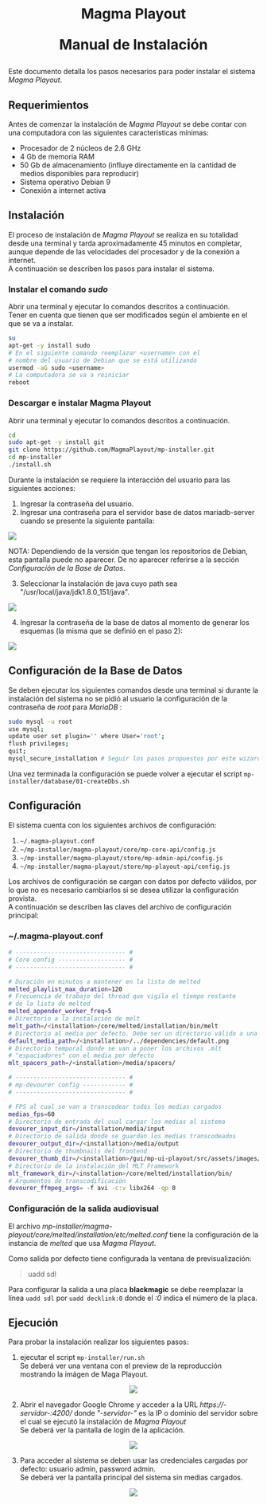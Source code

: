 <h1 align="center"><p>Magma Playout</p>
<p>Manual de Instalación</p>
</h1>

Este documento detalla los pasos necesarios para poder instalar el sistema _Magma Playout_.

## Requerimientos 

Antes de comenzar la instalación de _Magma Playout_ se debe contar con 
una computadora con las siguientes características mínimas:  
  * Procesador de 2 núcleos de 2.6 GHz
  * 4 Gb de memoria RAM
  * 50 Gb de almacenamiento (influye directamente en la cantidad de medios disponibles para reproducir)
  * Sistema operativo Debian 9  
  * Conexión a internet activa


## Instalación

El proceso de instalación de _Magma Playout_ se realiza en su totalidad desde
una terminal y tarda aproximadamente 45 minutos en completar, aunque depende de las velocidades del procesador y de la conexión a internet.  
A continuación se describen los pasos para instalar el sistema.  

### Instalar el comando _sudo_ 

Abrir una terminal y ejecutar lo comandos descritos a continuación.  
Tener en cuenta que tienen que ser modificados según el ambiente en el que se va a instalar.  

```bash
su  
apt-get -y install sudo  
# En el siguiente comando reemplazar <username> con el
# nombre del usuario de Debian que se está utilizando
usermod -aG sudo <username>  
# La computadora se va a reiniciar
reboot
``` 

### Descargar e instalar Magma Playout

Abrir una terminal y ejecutar lo comandos descritos a continuación.  

```bash
cd
sudo apt-get -y install git
git clone https://github.com/MagmaPlayout/mp-installer.git
cd mp-installer
./install.sh
```

Durante la instalación se requiere la interacción del usuario para las siguientes acciones:
1. Ingresar la contraseña del usuario.
1. Ingresar una contraseña para el servidor base de datos mariadb-server cuando se presente la siguiente pantalla:  
<p align="left">
	<img src="install_imgs/mariadb_password.png"/>
</p>  

NOTA: Dependiendo de la versión que tengan los repositorios de Debian, esta pantalla puede no aparecer. De no aparecer referirse a la sección _Configuración de la Base de Datos_.

3. Seleccionar la instalación de java cuyo path sea "/usr/local/java/jdk1.8.0_151/java".
<p align="left">
	<img src="install_imgs/java_alternatives.png"/>
</p>

4. Ingresar la contraseña de la base de datos al momento de generar los esquemas (la misma que se definió en el paso 2):
<p align="left">
	<img src="install_imgs/sql_pass.png"/>
</p>


## Configuración de la Base de Datos

Se deben ejecutar los siguientes comandos desde una terminal si durante la instalación del sistema no se pidió al usuario la configuración de la contraseña de _root_ para _MariaDB_ :  
```bash
sudo mysql -u root 
use mysql;
update user set plugin='' where User='root';
flush privileges;
quit;
mysql_secure_installation # Seguir los pasos propuestos por este wizard
```  
Una vez terminada la configuración se puede volver a ejecutar el script ```mp-installer/database/01-createDbs.sh```


## Configuración

El sistema cuenta con los siguientes archivos de configuración:
1. ```~/.magma-playout.conf```
1. ```~/mp-installer/magma-playout/core/mp-core-api/config.js```
1. ```~/mp-installer/magma-playout/store/mp-admin-api/config.js```
1. ```~/mp-installer/magma-playout/store/mp-playout-api/config.js```

Los archivos de configuración se cargan con datos por defecto válidos, por lo que no es necesario cambiarlos si se desea utilizar la configuración provista.  
A continuación se describen las claves del archivo de configuración principal:  

### ~/.magma-playout.conf
```bash
# ------------------------------- #
# Core config ------------------- #
# ------------------------------- #

# Duración en minutos a mantener en la lista de melted
melted_playlist_max_duration=120 
# Frecuencia de trabajo del thread que vigila el tiempo restante 
# de la lista de melted
melted_appender_worker_freq=5
# Directorio a la instalación de melt
melt_path=/<installation>/core/melted/installation/bin/melt
# Directorio al media por defecto. Debe ser un directorio válido a una imágen.
default_media_path=/<installation>/../dependencies/default.png
# Directorio temporal donde se van a poner los archivos .mlt 
# "espaciadores" con el media por defecto
mlt_spacers_path=/<installation>/media/spacers/

# ------------------------------- #
# mp-devourer config ------------ #
# ------------------------------- #

# FPS al cual se van a transcodear todos los medias cargados
medias_fps=60
# Directorio de entrada del cual cargar los medias al sistema
devourer_input_dir=/installation/media/input
# Directorio de salida donde se guardan los medias transcodeados
devourer_output_dir=/<installation>/media/output
# Directorio de thumbnails del frontend
devourer_thumb_dir=/<installation>/gui/mp-ui-playout/src/assets/images/media-thumbnails/
# Directorio de la instalación del MLT Framework
mlt_framework_dir=/<installation>/core/melted/installation/bin/
# Argumentos de transcodificación
devourer_ffmpeg_args= -f avi -c:v libx264 -qp 0
```

### Configuración de la salida audiovisual

El archivo _mp-installer/magma-playout/core/melted/installation/etc/melted.conf_ tiene la configuración de la instancia de _melted_ que usa _Magma Playout_.  

Como salida por defecto tiene configurada la ventana de previsualización:  
> uadd sdl

Para configurar la salida a una placa **blackmagic** se debe reemplazar la línea ```uadd sdl``` por ```uadd decklink:0``` donde el _:0_ indica el número de la placa.

## Ejecución

Para probar la instalación realizar los siguientes pasos:
1. ejecutar el script ```mp-installer/run.sh```  
Se deberá ver una ventana con el preview de la reproducción mostrando la imágen de Maga Playout.  


<p align="center">
	<img src="install_imgs/sdl_preview.png"/>
</p>


2. Abrir el navegador Google Chrome y acceder a la URL _https://-servidor-:4200/_ donde _"-servidor-"_ es la IP o dominio del servidor sobre el cual se ejecutó la instalación de _Magma Playout_  
Se deberá ver la pantalla de login de la aplicación.  

<p align="center">
	<img src="install_imgs/magma_login.png"/>
</p>	


3. Para acceder al sistema se deben usar las credenciales cargadas por defecto: usuario admin, password admin.  
Se deberá ver la pantalla principal del sistema sin medias cargados.

<p align="center">
	<img src="install_imgs/magma_main.png"/>
</p>


